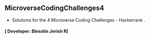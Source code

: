 ## MicroverseCodingChallenges4
- Solutions for the 4 Microverse Coding Challenges - Hackerrank .
#### [ Developer: Blesslin Jerish R]
